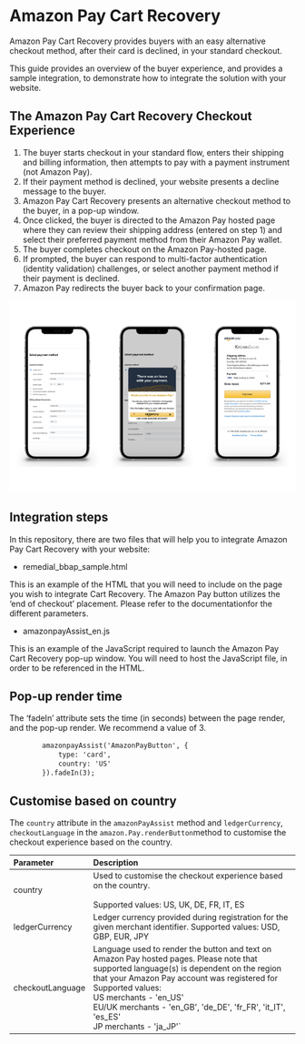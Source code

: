 # Amazon Pay Cart Recovery

Amazon Pay Cart Recovery provides buyers with an easy alternative checkout method, after their card is declined, in your standard checkout.

This guide provides an overview of the buyer experience, and provides a sample integration, to demonstrate how to integrate the solution with your website.

## The Amazon Pay Cart Recovery Checkout Experience

1. The buyer starts checkout in your standard flow, enters their shipping and billing information, then attempts to pay with a payment instrument (not Amazon Pay).
2. If their payment method is declined, your website presents a decline message to the buyer.
3. Amazon Pay Cart Recovery presents an alternative checkout method to the buyer, in a pop-up window.
4. Once clicked, the buyer is directed to the Amazon Pay hosted page where they can review their shipping address (entered on step 1) and select their preferred payment method from their Amazon Pay wallet.
5. The buyer completes checkout on the Amazon Pay-hosted page.
6. If prompted, the buyer can respond to multi-factor authentication (identity validation) challenges, or select another payment method if their payment is declined.
7. Amazon Pay redirects the buyer back to your confirmation page.

![](CartRecovery.png)

## Integration steps

In this repository, there are two files that will help you to integrate Amazon Pay Cart Recovery with your website:

* remedial_bbap_sample.html

This is an example of the HTML that you will need to include on the page you wish to integrate Cart Recovery.
The Amazon Pay button utilizes the ‘end of checkout’ placement. Please refer to the documentationfor the different parameters.

* amazonpayAssist_en.js

This is an example of the JavaScript required to launch the Amazon Pay Cart Recovery pop-up window. You will need to host the JavaScript file, in order to be referenced in the HTML.

## Pop-up render time

The ‘fadeIn’ attribute sets the time (in seconds) between the page render, and the pop-up render. We recommend a value of 3.

```
        amazonpayAssist('AmazonPayButton', {
            type: 'card',
            country: 'US'
        }).fadeIn(3);

```

## Customise based on country

The `country` attribute in the `amazonPayAssist` method and `ledgerCurrency`, `checkoutLanguage` in the `amazon.Pay.renderButton`method to customise the checkout experience based on the country.


| Parameter | Description |
| :--------- | :----------- |
| country | Used to customise the checkout experience based on the country. <br/> <br/> Supported values: US, UK, DE, FR, IT, ES
| ledgerCurrency | Ledger currency provided during registration for the given merchant identifier. Supported values: USD, GBP, EUR, JPY
| checkoutLanguage | Language used to render the button and text on Amazon Pay hosted pages. Please note that supported language(s) is dependent on the region that your Amazon Pay account was registered for Supported values: <br/> US merchants - 'en_US' <br/> EU/UK merchants - 'en_GB', 'de_DE', 'fr_FR', 'it_IT', 'es_ES' <br/> JP merchants - 'ja_JP'`


